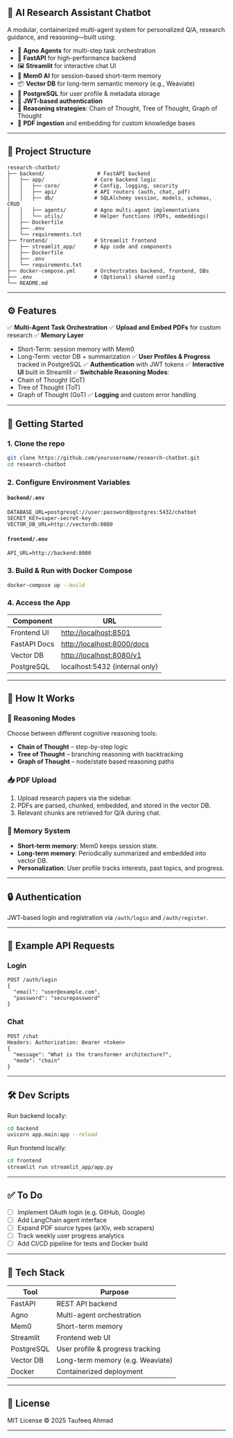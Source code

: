 ## 🤖 AI Research Assistant Chatbot

A modular, containerized multi-agent system for personalized Q/A, research guidance, and reasoning—built using:

* 🧠 **Agno Agents** for multi-step task orchestration
* 🧾 **FastAPI** for high-performance backend
* 🖼 **Streamlit** for interactive chat UI
* 🧠 **Mem0 AI** for session-based short-term memory
* 📦 **Vector DB** for long-term semantic memory (e.g., Weaviate)
* 🧮 **PostgreSQL** for user profile & metadata storage
* 🔐 **JWT-based authentication**
* 🧠 **Reasoning strategies**: Chain of Thought, Tree of Thought, Graph of Thought
* 📄 **PDF ingestion** and embedding for custom knowledge bases

---

## 📁 Project Structure

```
research-chatbot/
├── backend/                 # FastAPI backend
│   ├── app/                # Core backend logic
│   │   ├── core/           # Config, logging, security
│   │   ├── api/            # API routers (auth, chat, pdf)
│   │   ├── db/             # SQLAlchemy session, models, schemas, CRUD
│   │   ├── agents/         # Agno multi-agent implementations
│   │   └── utils/          # Helper functions (PDFs, embeddings)
│   ├── Dockerfile
│   ├── .env
│   └── requirements.txt
├── frontend/               # Streamlit frontend
│   ├── streamlit_app/      # App code and components
│   ├── Dockerfile
│   ├── .env
│   └── requirements.txt
├── docker-compose.yml      # Orchestrates backend, frontend, DBs
├── .env                    # (Optional) shared config
└── README.md
```

---

## ⚙️ Features

✅ **Multi-Agent Task Orchestration**
✅ **Upload and Embed PDFs** for custom research
✅ **Memory Layer**

* Short-Term: session memory with Mem0
* Long-Term: vector DB + summarization
  ✅ **User Profiles & Progress** tracked in PostgreSQL
  ✅ **Authentication** with JWT tokens
  ✅ **Interactive UI** built in Streamlit
  ✅ **Switchable Reasoning Modes**:
* Chain of Thought (CoT)
* Tree of Thought (ToT)
* Graph of Thought (GoT)
  ✅ **Logging** and custom error handling

---

## 🚀 Getting Started

### 1. Clone the repo

```bash
git clone https://github.com/yourusername/research-chatbot.git
cd research-chatbot
```

### 2. Configure Environment Variables

#### `backend/.env`

```env
DATABASE_URL=postgresql://user:password@postgres:5432/chatbot
SECRET_KEY=super-secret-key
VECTOR_DB_URL=http://vectordb:8080
```

#### `frontend/.env`

```env
API_URL=http://backend:8000
```

### 3. Build & Run with Docker Compose

```bash
docker-compose up --build
```

### 4. Access the App

| Component    | URL                                                      |
| ------------ | -------------------------------------------------------- |
| Frontend UI  | [http://localhost:8501](http://localhost:8501)           |
| FastAPI Docs | [http://localhost:8000/docs](http://localhost:8000/docs) |
| Vector DB    | [http://localhost:8080/v1](http://localhost:8080/v1)     |
| PostgreSQL   | localhost:5432 (internal only)                           |

---

## 🧠 How It Works

### 🎯 Reasoning Modes

Choose between different cognitive reasoning tools:

* **Chain of Thought** – step-by-step logic
* **Tree of Thought** – branching reasoning with backtracking
* **Graph of Thought** – node/state based reasoning paths

### 📥 PDF Upload

1. Upload research papers via the sidebar.
2. PDFs are parsed, chunked, embedded, and stored in the vector DB.
3. Relevant chunks are retrieved for Q/A during chat.

### 🧬 Memory System

* **Short-term memory**: Mem0 keeps session state.
* **Long-term memory**: Periodically summarized and embedded into vector DB.
* **Personalization**: User profile tracks interests, past topics, and progress.

---

## 🔒 Authentication

JWT-based login and registration via `/auth/login` and `/auth/register`.

---

## 🧪 Example API Requests

### Login

```http
POST /auth/login
{
  "email": "user@example.com",
  "password": "securepassword"
}
```

### Chat

```http
POST /chat
Headers: Authorization: Bearer <token>
{
  "message": "What is the transformer architecture?",
  "mode": "chain"
}
```

---

## 🛠 Dev Scripts

Run backend locally:

```bash
cd backend
uvicorn app.main:app --reload
```

Run frontend locally:

```bash
cd frontend
streamlit run streamlit_app/app.py
```

---

## ✅ To Do

* [ ] Implement OAuth login (e.g. GitHub, Google)
* [ ] Add LangChain agent interface
* [ ] Expand PDF source types (arXiv, web scrapers)
* [ ] Track weekly user progress analytics
* [ ] Add CI/CD pipeline for tests and Docker build

---

## 🧠 Tech Stack

| Tool       | Purpose                          |
| ---------- | -------------------------------- |
| FastAPI    | REST API backend                 |
| Agno       | Multi-agent orchestration        |
| Mem0       | Short-term memory                |
| Streamlit  | Frontend web UI                  |
| PostgreSQL | User profile & progress tracking |
| Vector DB  | Long-term memory (e.g. Weaviate) |
| Docker     | Containerized deployment         |

---

## 📄 License

MIT License © 2025 Taufeeq Ahmad

---

